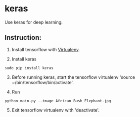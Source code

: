 # keras
Use keras for deep learning.

## Instruction:

1. Install tensorflow with [Virtualenv](https://www.tensorflow.org/install/install_linux#installing_with_virtualenv).

2. Install keras
~~~~
sudo pip install keras
~~~~

3. Before running keras, start the tensorflow virtualenv 'source ~/bin/tensorflow/bin/activate'.

4. Run
~~~~
python main.py --image African_Bush_Elephant.jpg
~~~~

5. Exit tensorflow virtualenv with 'deactivate'.